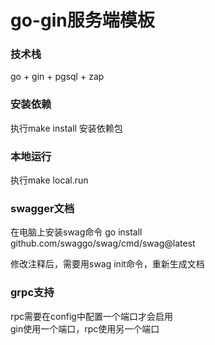 # go-gin服务端模板

### 技术栈

go + gin + pgsql + zap


### 安装依赖
执行make install 安装依赖包

### 本地运行
执行make local.run

###  swagger文档
在电脑上安装swag命令
go install github.com/swaggo/swag/cmd/swag@latest

修改注释后，需要用swag init命令，重新生成文档


### grpc支持
rpc需要在config中配置一个端口才会启用  
gin使用一个端口，rpc使用另一个端口  
